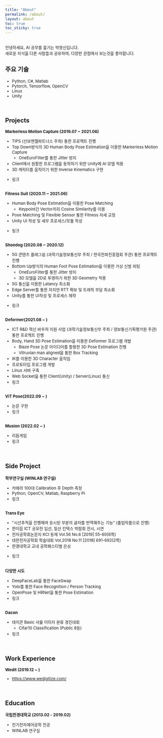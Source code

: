 ```yaml
---
title: "About"
permalink: /about/
layout: about
toc: true
toc_sticky: true
---
```


<font size="2">
<div markdown = "1">

<br>
안녕하세요, AI 공부를 즐기는 박영신입니다. <br>
새로운 지식을 다른 사람들과 공유하여, 다양한 관점에서 보는것을 좋아합니다.

## 주요 기술
- Python, C#, Matlab
- Pytorch, Tensorflow, OpenCV
- Linux
- Unity
<br><br><br>


## Projects
**Markerless Motion Capture (2019.07 ~ 2021.06)**
  - TIPS (선보엔젤파트너스 주최) 통한 프로젝트 진행
  - Top Down방식의 3D Human Body Pose Estimation을 이용한 Markerless Motion Capture
    - OneEuroFilter를 통한 Jitter 방지
  - Client에서 원활한 프로그램을 동작하기 위한 Unity에 AI 모델 적용
  - 3D 캐릭터를 움직이기 위한 Inverse Kinematics 구현
  <!--  - Python, C#, Pytorch, Unity, Linux, Inverse Kinematics -->
  - 링크
<br><br>


**Fitness Suit (2020.11 ~ 2021.06)**
  - Human Body Pose Estimation을 이용한 Pose Matching
    - Keypoint간 Vector끼리 Cosine Similarity를 이용
  - Pose Matching 및 Flexible Sensor 통한 Fitness 자세 교정
  - Unity UI 작성 및 세부 프로세스/모듈 작성
  <!--  - Python, C#, Pytorch, Unity Linux -->
  - 링크
<br><br>


**Shoedog (2020.08 ~ 2020.12)**
  - 5G 콘텐츠 플래그쉽 (과학기술정보통신부 주최 / 한국전파진흥협회 주관) 통한 프로젝트 진행
  - Bottom Up방식의 Human Foot Pose Estimation을 이용한 가상 신발 피팅
    - OneEuroFilter를 통한 Jitter 방지
    - 3D 모델을 2D로 투영하기 위한 3D Geometry 적용
  - 5G 통신을 이용한 Latancy 최소화
  - Edge Server를 통한 저지연 RTT 확보 및 트래픽 부담 최소화
  - Unity를 통한 UI작성 및 프로세스 제작
  <!--  - Python, Tensorflow, Unity, Linux, WebSocket, 3D Geometry -->
  - 링크
<br><br>


**Deformer(2021.08 ~ )**
  - ICT R&D 혁신 바우처 지원 사업 (과학기술정보통신부 주최 / 정보통신기획평가원 주관) 통한 프로젝트 진행
  - Body, Hand 3D Pose Estimation을 이용한 Deformer 프로그램 개발
    - Blaze Pose 논문 아이디어를 활용한 3D Pose Estimation 진행
    - Vitruvian man aligned을 통한 Box Tracking
  - IK를 이용한 3D Character 움직임
  - 프로토타입 프로그램 개발
  - Linux 서버 구축
  - Web Socket을 통한 Client(Unity) / Server(Linux) 통신
  - 링크
<br><br>


**ViT Pose(2022.09 ~ )**
  - 논문 구현
  - 링크
<br><br>


**Musion (2022.02 ~ )**
  - 리듬게임
  - 링크
<br><br><br>





## Side Project
**학부연구실 (WINLAB 연구실)**
  - 카메라 100대 Calibration 후 Depth 측정
  - Python, OpenCV, Matlab, Raspberry Pi
  - 링크
<br><br>


**Trans Eye**
  - "시선추적을 진행해여 응시된 부분의 글자를 번역해주는 기능" (졸업작품으로 진행)
  - 한이음 ICT 공모전 입선, 일산 킨텍스 박람회 전시, 시연
  - 전자공학회논문지 KCI 등재 Vol.56 No.6 [2019] 55-60(6쪽)
  - 대한전자공학회 학술대회 Vol.2018 No.11 [2018] 691-692(2쪽)
  - 한경대학교 교내 공학페스티벌 은상
  <!--  - Python, OpenCV, Tensorflow, 라즈베리파이파이 -->
  - 링크
<br><br>


**다양한 시도**
  - DeepFaceLab을 통한 FaceSwap
  - Yolo를 통한 Face Recognition / Person Tracking
  - OpenPose 및 HRNet을 통한 Pose Estimation
  - 링크
<br><br>


**Dacon**
  - 데이콘 Basic 사물 이미지 분류 경진대회
    - Cifar10 Classification (Public 8등)
  - 링크
<br><br><br>





## Work Experience
**Wedit (2019.12 ~ )**
  - <https://www.wedigitize.com/>
<br><br><br>





## Education
**국립한경대학교 (2013.02 - 2019.02)**
  - 전기전자제어공학 전공
  - WINLAB 연구실
<br><br><br>

</div>
</font>